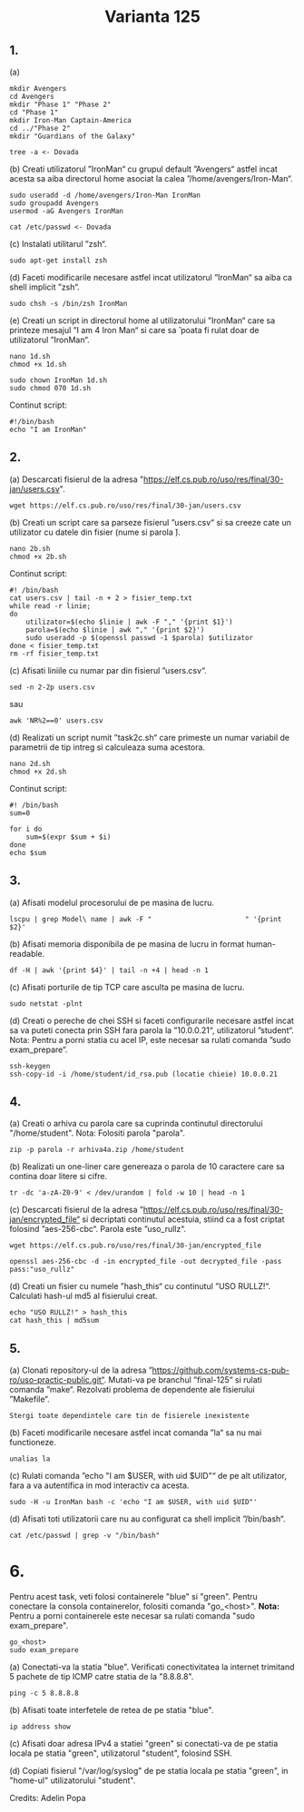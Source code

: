 <h1 align="center"> Varianta 125</h1>

## 1.

(a)

    mkdir Avengers
    cd Avengers
    mkdir "Phase 1" "Phase 2"
    cd "Phase 1"
    mkdir Iron-Man Captain-America
    cd ../"Phase 2"
    mkdir "Guardians of the Galaxy"

    tree -a <- Dovada

(b) Creati utilizatorul ”IronMan“ cu grupul default ”Avengers“ astfel incat acesta sa aiba directorul home asociat la calea ”/home/avengers/Iron-Man“.

    sudo useradd -d /home/avengers/Iron-Man IronMan
    sudo groupadd Avengers
    usermod -aG Avengers IronMan

    cat /etc/passwd <- Dovada

(c) Instalati utilitarul ”zsh“.

    sudo apt-get install zsh

(d) Faceti modificarile necesare astfel incat utilizatorul ”IronMan“ sa aiba ca shell implicit ”zsh“.

    sudo chsh -s /bin/zsh IronMan

(e) Creati un script in directorul home al utilizatorului ”IronMan“ care sa printeze mesajul ”I am 4 Iron Man“ si care sa ̆ poata fi rulat doar de utilizatorul ”IronMan“.

    nano 1d.sh
    chmod +x 1d.sh

    sudo chown IronMan 1d.sh
    sudo chmod 070 1d.sh

Continut script:

    #!/bin/bash
    echo "I am IronMan"

## 2.

(a) Descarcati fisierul de la adresa "https://elf.cs.pub.ro/uso/res/final/30-jan/users.csv".

    wget https://elf.cs.pub.ro/uso/res/final/30-jan/users.csv

(b) Creati un script care sa parseze fisierul ”users.csv“ si sa creeze cate un utilizator cu datele din fisier (nume si parola ̆).

    nano 2b.sh
    chmod +x 2b.sh

Continut script:

    #! /bin/bash
    cat users.csv | tail -n + 2 > fisier_temp.txt
    while read -r linie;
    do
        utilizator=$(echo $linie | awk -F "," '{print $1}')
        parola=$(echo $linie | awk "," '{print $2}')
        sudo useradd -p $(openssl passwd -1 $parola) $utilizator
    done < fisier_temp.txt
    rm -rf fisier_temp.txt

(c) Afisati liniile cu numar par din fisierul ”users.csv“.

    sed -n 2-2p users.csv

sau

    awk 'NR%2==0' users.csv

(d) Realizati un script numit ”task2c.sh“ care primeste un numar variabil de parametrii de tip intreg si calculeaza suma acestora.

    nano 2d.sh
    chmod +x 2d.sh

Continut script:

    #! /bin/bash
    sum=0

    for i do
        sum=$(expr $sum + $i)
    done
    echo $sum

## 3.

(a) Afisati modelul procesorului de pe masina de lucru.

    lscpu | grep Model\ name | awk -F "                       " '{print $2}'

(b) Afisati memoria disponibila de pe masina de lucru in format human-readable.

    df -H | awk '{print $4}' | tail -n +4 | head -n 1

(c) Afisati porturile de tip TCP care asculta pe masina de lucru.

    sudo netstat -plnt

(d) Creati o pereche de chei SSH si faceti configurarile necesare astfel incat sa va puteti conecta prin SSH fara parola la ”10.0.0.21“, utilizatorul ”student“.
Nota: Pentru a porni statia cu acel IP, este necesar sa rulati comanda ”sudo exam_prepare“.

    ssh-keygen
    ssh-copy-id -i /home/student/id_rsa.pub (locatie chieie) 10.0.0.21

## 4.

(a) Creati o arhiva cu parola care sa cuprinda continutul directorului "/home/student".
Nota: Folositi parola "parola".

    zip -p parola -r arhiva4a.zip /home/student

(b) Realizati un one-liner care genereaza o parola de 10 caractere care sa contina doar litere si cifre.

    tr -dc 'a-zA-Z0-9' < /dev/urandom | fold -w 10 | head -n 1

(c) Descarcati fisierul de la adresa ”https://elf.cs.pub.ro/uso/res/final/30-jan/encrypted_file“ si decriptati continutul acestuia, stiind ca a fost criptat folosind ”aes-256-cbc“. Parola este ”uso_rullz“.

    wget https://elf.cs.pub.ro/uso/res/final/30-jan/encrypted_file

    openssl aes-256-cbc -d -in encrypted_file -out decrypted_file -pass pass:"uso_rullz"

(d) Creati un fisier cu numele ”hash_this“ cu continutul ”USO RULLZ!“. Calculati hash-ul md5 al fisierului creat.

    echo "USO RULLZ!" > hash_this
    cat hash_this | md5sum

## 5.

(a)
Clonati repository-ul de la adresa ”https://github.com/systems-cs-pub-ro/uso-practic-public.git“. Mutati-va pe branchul ”final-125“ si rulati comanda ”make“. Rezolvati problema de dependente ale fisierului ”Makefile“.

    Stergi toate dependintele care tin de fisierele inexistente

(b) Faceti modificarile necesare astfel incat comanda ”la“ sa nu mai functioneze.

    unalias la

(c) Rulati comanda ”echo "I am $USER, with uid $UID"“ de pe alt utilizator, fara a va autentifica in mod interactiv ca acesta.

    sudo -H -u IronMan bash -c 'echo "I am $USER, with uid $UID"'

(d) Afisati toti utilizatorii care nu au configurat ca shell implicit ”/bin/bash“.

    cat /etc/passwd | grep -v "/bin/bash"

# 6.

Pentru acest task, veti folosi containerele "blue" si "green". Pentru conectare la consola containerelor, folositi comanda "go\_\<host>".
**Nota:** Pentru a porni containerele este necesar sa rulati comanda "sudo exam_prepare".

    go_<host>
    sudo exam_prepare

(a) Conectati-va la statia "blue". Verificati conectivitatea la internet trimitand 5 pachete de tip ICMP catre statia de la "8.8.8.8".

    ping -c 5 8.8.8.8

(b) Afisati toate interfetele de retea de pe statia "blue".

    ip address show

(c) Afisati doar adresa IPv4 a statiei "green" si conectati-va de pe statia locala pe statia "green", utilizatorul "student", folosind SSH.

(d) Copiati fisierul "/var/log/syslog" de pe statia locala pe statia "green", in "home-ul" utilizatorului "student".

Credits: Adelin Popa
